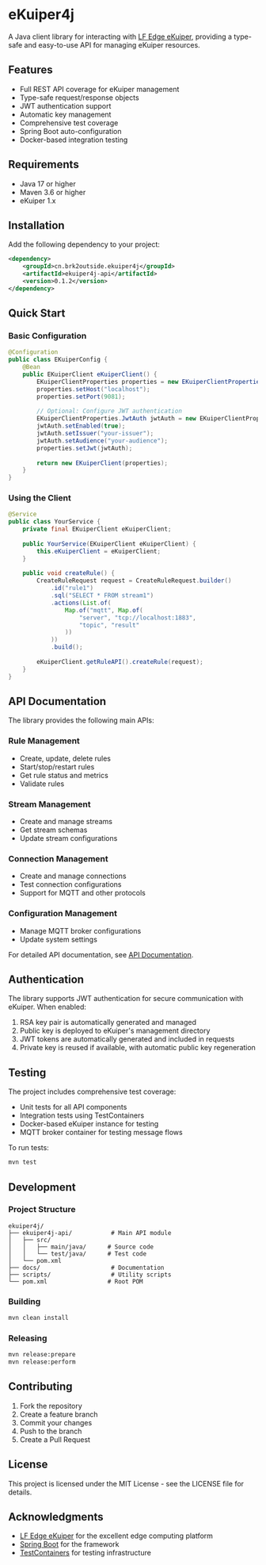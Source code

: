 # eKuiper4j

A Java client library for interacting with [LF Edge eKuiper](https://github.com/lf-edge/ekuiper), providing a type-safe and easy-to-use API for managing eKuiper resources.

## Features

- Full REST API coverage for eKuiper management
- Type-safe request/response objects
- JWT authentication support
- Automatic key management
- Comprehensive test coverage
- Spring Boot auto-configuration
- Docker-based integration testing

## Requirements

- Java 17 or higher
- Maven 3.6 or higher
- eKuiper 1.x

## Installation

Add the following dependency to your project:

```xml
<dependency>
    <groupId>cn.brk2outside.ekuiper4j</groupId>
    <artifactId>ekuiper4j-api</artifactId>
    <version>0.1.2</version>
</dependency>
```

## Quick Start

### Basic Configuration

```java
@Configuration
public class EKuiperConfig {
    @Bean
    public EKuiperClient eKuiperClient() {
        EKuiperClientProperties properties = new EKuiperClientProperties();
        properties.setHost("localhost");
        properties.setPort(9081);
      
        // Optional: Configure JWT authentication
        EKuiperClientProperties.JwtAuth jwtAuth = new EKuiperClientProperties.JwtAuth();
        jwtAuth.setEnabled(true);
        jwtAuth.setIssuer("your-issuer");
        jwtAuth.setAudience("your-audience");
        properties.setJwt(jwtAuth);
      
        return new EKuiperClient(properties);
    }
}
```

### Using the Client

```java
@Service
public class YourService {
    private final EKuiperClient eKuiperClient;
  
    public YourService(EKuiperClient eKuiperClient) {
        this.eKuiperClient = eKuiperClient;
    }
  
    public void createRule() {
        CreateRuleRequest request = CreateRuleRequest.builder()
            .id("rule1")
            .sql("SELECT * FROM stream1")
            .actions(List.of(
                Map.of("mqtt", Map.of(
                    "server", "tcp://localhost:1883",
                    "topic", "result"
                ))
            ))
            .build();
          
        eKuiperClient.getRuleAPI().createRule(request);
    }
}
```

## API Documentation

The library provides the following main APIs:

### Rule Management

- Create, update, delete rules
- Start/stop/restart rules
- Get rule status and metrics
- Validate rules

### Stream Management

- Create and manage streams
- Get stream schemas
- Update stream configurations

### Connection Management

- Create and manage connections
- Test connection configurations
- Support for MQTT and other protocols

### Configuration Management

- Manage MQTT broker configurations
- Update system settings

For detailed API documentation, see [API Documentation](docs/document.json).

## Authentication

The library supports JWT authentication for secure communication with eKuiper. When enabled:

1. RSA key pair is automatically generated and managed
2. Public key is deployed to eKuiper's management directory
3. JWT tokens are automatically generated and included in requests
4. Private key is reused if available, with automatic public key regeneration

## Testing

The project includes comprehensive test coverage:

- Unit tests for all API components
- Integration tests using TestContainers
- Docker-based eKuiper instance for testing
- MQTT broker container for testing message flows

To run tests:

```bash
mvn test
```

## Development

### Project Structure

```
ekuiper4j/
├── ekuiper4j-api/           # Main API module
│   ├── src/
│   │   ├── main/java/      # Source code
│   │   └── test/java/      # Test code
│   └── pom.xml
├── docs/                    # Documentation
├── scripts/                 # Utility scripts
└── pom.xml                 # Root POM
```

### Building

```bash
mvn clean install
```

### Releasing

```bash
mvn release:prepare
mvn release:perform
```

## Contributing

1. Fork the repository
2. Create a feature branch
3. Commit your changes
4. Push to the branch
5. Create a Pull Request

## License

This project is licensed under the MIT License - see the LICENSE file for details.

## Acknowledgments

- [LF Edge eKuiper](https://github.com/lf-edge/ekuiper) for the excellent edge computing platform
- [Spring Boot](https://spring.io/projects/spring-boot) for the framework
- [TestContainers](https://www.testcontainers.org/) for testing infrastructure
